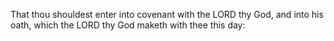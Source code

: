 That thou shouldest enter into covenant with the LORD thy God, and into his oath, which the LORD thy God maketh with thee this day:
